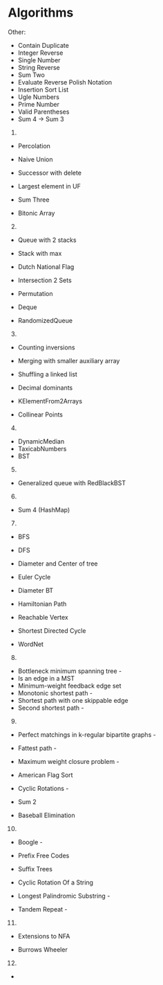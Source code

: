# Algorithms

Other:
* Contain Duplicate
* Integer Reverse
* Single Number
* String Reverse
* Sum Two
* Evaluate Reverse Polish Notation
* Insertion Sort List
* Ugle Numbers
* Prime Number
* Valid Parentheses
* Sum 4 -> Sum 3

1.
* Percolation
* Naive Union
* Successor with delete
* Largest element in UF

* Sum Three
* Bitonic Array

2.
* Queue with 2 stacks
* Stack with max
* Dutch National Flag
* Intersection 2 Sets
* Permutation

* Deque
* RandomizedQueue

3.
* Counting inversions
* Merging with smaller auxiliary array
* Shuffling a linked list
* Decimal dominants
* KElementFrom2Arrays

* Collinear Points

4.
* DynamicMedian
* TaxicabNumbers
* BST

5.
* Generalized queue with RedBlackBST

6.
* Sum 4 (HashMap)

7.
* BFS
* DFS
* Diameter and Center of tree
* Euler Cycle
* Diameter BT
* Hamiltonian Path
* Reachable Vertex
* Shortest Directed Cycle

* WordNet

8.
* Bottleneck minimum spanning tree -
* Is an edge in a MST
* Minimum-weight feedback edge set
* Monotonic shortest path -
* Shortest path with one skippable edge
* Second shortest path -

9.
* Perfect matchings in k-regular bipartite graphs -
* Fattest path -
* Maximum weight closure problem -
* American Flag Sort
* Cyclic Rotations -
* Sum 2

* Baseball Elimination

10.
* Boogle -
* Prefix Free Codes
* Suffix Trees

* Cyclic Rotation Of a String
* Longest Palindromic Substring -
* Tandem Repeat -

11.
* Extensions to NFA

* Burrows Wheeler

12.
-
